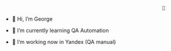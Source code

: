                                                                👀 

- 👋 Hi, I’m George

- 🌱 I’m currently learning QA Automation

- 💞️ I’m working now in Yandex (QA manual)



<!---
BrowserNeo/BrowserNeo is a ✨ special ✨ repository because its `README.md` (this file) appears on your GitHub profile.
You can click the Preview link to take a look at your changes.
--->
